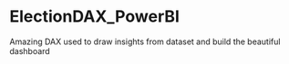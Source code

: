 # ElectionDAX_PowerBI
Amazing DAX used to draw insights from dataset and build the beautiful dashboard
